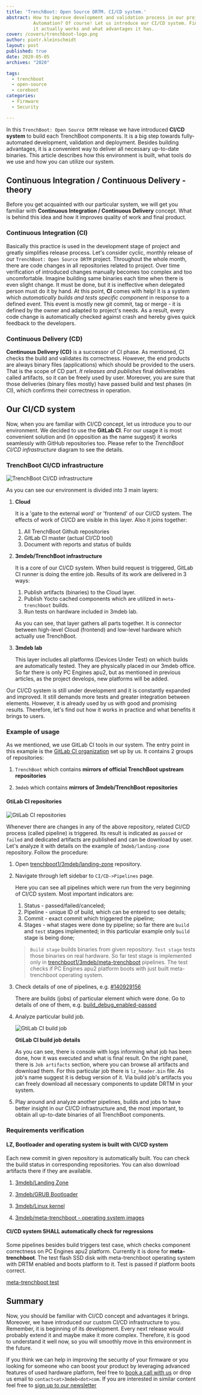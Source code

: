 ```yaml
---
title: 'TrenchBoot: Open Source DRTM. CI/CD system.'
abstract: How to improve development and validation process in our project?
          Automation? Of course! Let us introduce our CI/CD system. Find out how
          it actually works and what advantages it has.
cover: /covers/trenchboot-logo.png
author: piotr.kleinschmidt
layout: post
published: true
date: 2020-05-05
archives: "2020"

tags:
  - trenchboot
  - open-source
  - coreboot
categories:
  - Firmware
  - Security

---
```


In this `TrenchBoot: Open Source DRTM` release we have introduced **CI/CD
system** to build each TrenchBoot components. It is a big step towards
fully-automated development, validation and deployment. Besides building
advantages, it is a convenient way to deliver all necessary up-to-date binaries.
This article describes how this environment is built, what tools do we use and
how you can utilize our system.

## Continuous Integration / Continuous Delivery - theory

Before you get acquainted with our particular system, we will get you familiar
with **Continuous Integration / Continuous Delivery** concept. What is behind
this idea and how it improves quality of work and final product.

### Continuous Integration (CI)

Basically this practice is used in the development stage of project and greatly
simplifies release process. Let's consider cyclic, monthly release of our
`TrenchBoot: Open Source DRTM` project. Throughout the whole month, there are
code changes in all repositories related to project. Over time verification of
introduced changes manually becomes too complex and too uncomfortable. Imagine
building same binaries each time when there is even slight change. It must be
done, but it is ineffective when delegated person must do it by hand. At this
point, **CI** comes with help! It is a system which _automatically builds and
tests specific component_ in response to a defined event. This event is mostly
new git commit, tag or merge - it is defined by the owner and adapted to
project's needs. As a result, every code change is automatically checked against
crash and hereby gives quick feedback to the developers.

### Continuous Delivery (CD)

**Continuous Delivery (CD)** is a successor of CI phase. As mentioned, CI checks
the build and validates its correctness. However, the end products are always
binary files (applications) which should be provided to the users. That is the
scope of CD part. _It releases and publishes_ final deliverables called
artifacts, so it can be freely used by user. Moreover, you are sure that those
deliveries (binary files mostly) have passed build and test phases (in CI),
which confirms their correctness in operation.

## Our CI/CD system

Now, when you are familiar with CI/CD concept, let us introduce you to our
environment. We decided to use the **GitLab CI**. For our usage it is most
convenient solution and (in opposition as the name suggest) it works seamlessly
with GitHub repositories too. Please refer to the _TrenchBoot CI/CD
infrastructure_ diagram to see the details.

### TrenchBoot CI/CD infrastructure

![TrenchBoot CI/CD infrastructure](/img/tb_gitlab_ci.png)

As you can see our environment is divided into 3 main layers:

1. **Cloud**

   It is a 'gate to the external word' or 'frontend' of our CI/CD system. The
   effects of work of CI/CD are visible in this layer. Also it joins together:

   1. All TrenchBoot Github repositories
   1. GitLab CI master (actual CI/CD tool)
   1. Document with reports and status of builds

1. **3mdeb/TrenchBoot infrastructure**

   It is a core of our CI/CD system. When build request is triggered, GitLab CI
   runner is doing the entire job. Results of its work are delivered in 3 ways:

   1. Publish artifacts (binaries) to the Cloud layer.
   1. Publish Yocto cached components which are utilized in `meta-trenchboot`
      builds.
   1. Run tests on hardware included in 3mdeb lab.

   As you can see, that layer gathers all parts together. It is connector
   between high-level Cloud (frontend) and low-level hardware which actually use
   TrenchBoot.

1. **3mdeb lab**

   This layer includes all platforms (Devices Under Test) on which builds are
   automatically tested. They are physically placed in our 3mdeb office. So far
   there is only PC Engines apu2, but as mentioned in previous articles, as the
   project develops, new platforms will be added.

Our CI/CD system is still under development and it is constantly expanded and
improved. It still demands more tests and greater integration between elements.
However, it is already used by us with good and promising results. Therefore,
let's find out how it works in practice and what benefits it brings to users.

### Example of usage

As we mentioned, we use GitLab CI tools in our system. The entry point in this
example is the [GitLab CI organization](https://gitlab.com/trenchboot1) set up
by us. It contains 2 groups of repositories:

1. `TrenchBoot` which contains **mirrors of official TrenchBoot upstream
   repositories**

1. `3mdeb` which contains **mirrors of 3mdeb/TrenchBoot repositories**

#### GtiLab CI repositories

![GtiLab CI repositories](/img/tb-gitlab-ci-repositories.png)

Whenever there are changes in any of the above repository, related CI/CD process
(called pipeline) is triggered. Its result is indicated as `passed` or `failed`
and dedicated artifacts are published and can be download by user. Let's analyze
it with details on the example of `3mdeb/landing-zone` repository. Follow the
procedure:

1. Open
   [trenchboot1/3mdeb/landing-zone](https://gitlab.com/trenchboot1/3mdeb/landing-zone/)
   repository.

1. Navigate through left sidebar to `CI/CD->Pipelines` page.

   Here you can see all pipelines which were run from the very beginning of
   CI/CD system. Most important indicators are:

   1. Status - passed/failed/canceled;
   1. Pipeline - unique ID of build, which can be entered to see details;
   1. Commit - exact commit which triggered the pipeline;
   1. Stages - what stages were done by pipeline; so far there are `build` and
      `test` stages implemented; in this particular example only `build` stage
      is being done;

   > `Build stage` builds binaries from given repository. `Test stage` tests
   > those binaries on real hardware. So far test stage is implemented only in
   > [trenchboot1/3mdeb/meta-trenchboot](https://gitlab.com/trenchboot1/3mdeb/meta-trenchboot/)
   > pipelines. The test checks if PC Engines apu2 platform boots with just
   > built meta-trenchboot operating system.

1. Check details of one of pipelines, e.g.
   [#140929156](https://gitlab.com/trenchboot1/3mdeb/landing-zone/pipelines/140929156)

   There are builds (jobs) of particular element which were done. Go to details
   of one of them, e.g.
   [build_debug_enabled-passed](https://gitlab.com/trenchboot1/3mdeb/landing-zone/-/jobs/531119883)

1. Analyze particular build job.

   ![GtiLab CI build job](/img/tb-gitlab-ci-build-job.png)

   **GtiLab CI build job details**

   As you can see, there is console with logs informing what job has been done,
   how it was executed and what is final result. On the right panel, there is
   `Job artifacts` section, where you can browse all artifacts and download
   them. For this particular job there is `lz_header.bin` file. As job's name
   suggest it is debug version of it. Via build job's artifacts you can freely
   download all necessary components to update DRTM in your system.

1. Play around and analyze another pipelines, builds and jobs to have better
   insight in our CI/CD infrastructure and, the most important, to obtain all
   up-to-date binaries of all TrenchBoot components.

### Requirements verification

#### LZ, Bootloader and operating system is built with CI/CD system

Each new commit in given repository is automatically built. You can check the
build status in corresponding repositories. You can also download artifacts
there if they are available.

1. [3mdeb/Landing Zone](https://gitlab.com/trenchboot1/3mdeb/landing-zone/pipelines)

1. [3mdeb/GRUB Bootloader](https://gitlab.com/trenchboot1/3mdeb/grub/pipelines)

1. [3mdeb/Linux kernel](https://gitlab.com/trenchboot1/3mdeb/linux/pipelines)

1. [3mdeb/meta-trenchboot - operating system images](https://gitlab.com/trenchboot1/3mdeb/meta-trenchboot/pipelines)

#### CI/CD system SHALL automatically check for regressions

Some pipelines besides build triggers test case, which checks component
correctness on PC Engines apu2 platform. Currently it is done for
**meta-trenchboot**. The test flash SSD disk with meta-trenchboot operating
system with DRTM enabled and boots platform to it. Test is passed if platform
boots correct.

[meta-trenchboot test](https://gitlab.com/trenchboot1/3mdeb/meta-trenchboot/-/jobs/538548815)

## Summary

Now, you should be familiar with CI/CD concept and advantages it brings.
Moreover, we have introduced our custom CI/CD infrastructure to you. Remember,
it is beginning of its development. Every next release would probably extend it
and maybe make it more complex. Therefore, it is good to understand it well now,
so you will smoothly move in this environment in the future.

If you think we can help in improving the security of your firmware or you
looking for someone who can boost your product by leveraging advanced features
of used hardware platform, feel free to
[book a call with us](https://calendly.com/3mdeb/consulting-remote-meeting) or
drop us email to `contact<at>3mdeb<dot>com`. If you are interested in similar
content feel free to [sign up to our newsletter](http://eepurl.com/doF8GX)

